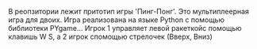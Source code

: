В реопзитории лежит притотип игры 'Пинг-Понг'.
Это мультиплеерная игра для двоих.
Игра реализована на языке Python с помощью библиотеки PYgame...
Игрок 1 управляет левой ракеткойс помощью клавишь W S, а 2 игрок спомощью стрелочек (Вверх, Вниз)
